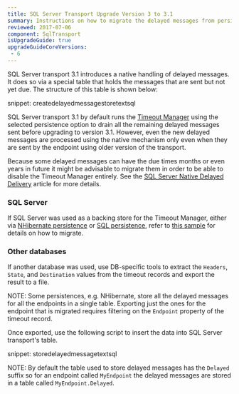 ```yaml
---
title: SQL Server Transport Upgrade Version 3 to 3.1
summary: Instructions on how to migrate the delayed messages from persistence-based mechanism (Timeout Manager) to native transport handling.
reviewed: 2017-07-06
component: SqlTransport
isUpgradeGuide: true
upgradeGuideCoreVersions:
 - 6
---
```


SQL Server transport 3.1 introduces a native handling of delayed messages. It does so via a special table that holds the messages that are sent but not yet due. The structure of this table is shown below:

snippet: createdelayedmessagestoretextsql

SQL Server transport 3.1 by default runs the [Timeout Manager](/nservicebus/messaging/timeout-manager.md) using the selected persistence option to drain all the remaining delayed messages sent before upgrading to version 3.1. However, even the new delayed messages are processed using the native mechanism only even when they are sent by the endpoint using older version of the transport.

Because some delayed messages can have the due times months or even years in future it might be advisable to migrate them in order to be able to disable the Timeout Manager entirely. See the [SQL Server Native Delayed Delivery](/transports/sql/native-delayed-delivery) article for more details.


### SQL Server

If SQL Server was used as a backing store for the Timeout Manager, either via [NHibernate persistence](/persistence/nhibernate/) or [SQL persistence](/persistence/sql), refer to [this sample](/samples/sqltransport/native-timeout-migration/) for details on how to migrate. 


### Other databases

If another database was used, use DB-specific tools to extract the `Headers`, `State`, and `Destination` values from the timeout records and export the result to a file.

NOTE: Some persistences, e.g. NHibernate, store all the delayed messages for all the endpoints in a single table. Exporting just the ones for the endpoint that is migrated requires filtering on the `Endpoint` property of the timeout record.

Once exported, use the following script to insert the data into SQL Server transport's table.

snippet: storedelayedmessagetextsql

NOTE: By default the table used to store delayed messages has the `Delayed` suffix so for an endpoint called `MyEndpoint` the delayed messages are stored in a table called `MyEndpoint.Delayed`.
